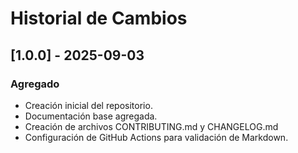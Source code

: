 # Historial de Cambios

## [1.0.0] - 2025-09-03
### Agregado
- Creación inicial del repositorio.
- Documentación base agregada.
- Creación de archivos CONTRIBUTING.md y CHANGELOG.md
- Configuración de GitHub Actions para validación de Markdown.